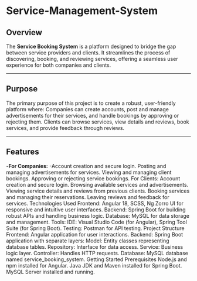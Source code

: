 # Service-Management-System

## Overview

The **Service Booking System** is a platform designed to bridge the gap between service providers and clients. It streamlines the process of discovering, booking, and reviewing services, offering a seamless user experience for both companies and clients.

---

## Purpose
The primary purpose of this project is to create a robust, user-friendly platform where:
Companies can create accounts, post and manage advertisements for their services, and handle bookings by approving or rejecting them.
Clients can browse services, view details and reviews, book services, and provide feedback through reviews.

---

## Features
-**For Companies:**
 -Account creation and secure login.
Posting and managing advertisements for services.
Viewing and managing client bookings.
Approving or rejecting service bookings.
For Clients:
Account creation and secure login.
Browsing available services and advertisements.
Viewing service details and reviews from previous clients.
Booking services and managing their reservations.
Leaving reviews and feedback for services.
Technologies Used
Frontend: Angular 18, SCSS, Ng Zorro UI for responsive and intuitive user interfaces.
Backend: Spring Boot for building robust APIs and handling business logic.
Database: MySQL for data storage and management.
Tools:
IDE: Visual Studio Code (for Angular), Spring Tool Suite (for Spring Boot).
Testing: Postman for API testing.
Project Structure
Frontend: Angular application for user interactions.
Backend: Spring Boot application with separate layers:
Model: Entity classes representing database tables.
Repository: Interface for data access.
Service: Business logic layer.
Controller: Handles HTTP requests.
Database: MySQL database named service_booking_system.
Getting Started
Prerequisites
Node.js and npm installed for Angular.
Java JDK and Maven installed for Spring Boot.
MySQL Server installed and running.

